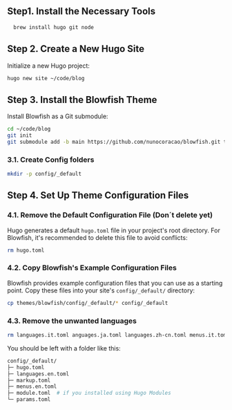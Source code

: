 
## Step1. Install the Necessary Tools

```bash
  brew install hugo git node
```

## Step 2. Create a New Hugo Site

Initialize a new Hugo project:

```bash
hugo new site ~/code/blog
```

## Step 3. Install the Blowfish Theme

Install Blowfish as a Git submodule:

```bash
cd ~/code/blog
git init
git submodule add -b main https://github.com/nunocoracao/blowfish.git themes/blowfish
```

### 3.1. Create Config folders

```bash
mkdir -p config/_default
```

## Step 4. Set Up Theme Configuration Files

### 4.1. Remove the Default Configuration File (Don´t delete yet)

Hugo generates a default `hugo.toml` file in your project's root directory. For Blowfish, it's recommended to delete this file to avoid conflicts:

```bash
rm hugo.toml
```

### 4.2. Copy Blowfish's Example Configuration Files

Blowfish provides example configuration files that you can use as a starting point. Copy these files into your site's `config/_default/` directory:

```bash
cp themes/blowfish/config/_default/* config/_default
```

### 4.3. Remove the unwanted languages

```bash
rm languages.it.toml anguages.ja.toml languages.zh-cn.toml menus.it.toml menus.ja.toml menus.zh-cn.toml
```

You should be left with a folder like this:

```bash
config/_default/
├─ hugo.toml
├─ languages.en.toml
├─ markup.toml
├─ menus.en.toml
├─ module.toml  # if you installed using Hugo Modules
└─ params.toml
```